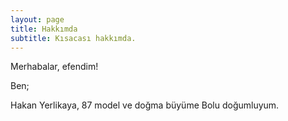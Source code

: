 ```yaml
---
layout: page
title: Hakkımda
subtitle: Kısacası hakkımda.
---
```


Merhabalar, efendim!

Ben;

Hakan Yerlikaya, 87 model ve doğma büyüme Bolu doğumluyum. 
